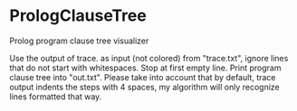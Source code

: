 # PrologClauseTree
Prolog program clause tree visualizer

Use the output of trace. as input (not colored) from "trace.txt", ignore lines that do not start with whitespaces. Stop at first empty line. Print program clause tree into "out.txt". Please take into account that by default, trace output indents the steps with 4 spaces, my algorithm will only recognize lines formatted that way.
